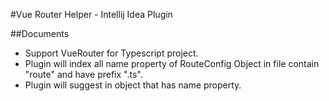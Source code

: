 #Vue Router Helper - Intellij Idea Plugin 

##Documents
- Support VueRouter for Typescript project.
- Plugin will index all name property of RouteConfig Object in file contain "route" and have prefix ".ts".
- Plugin will suggest in object that has name property.